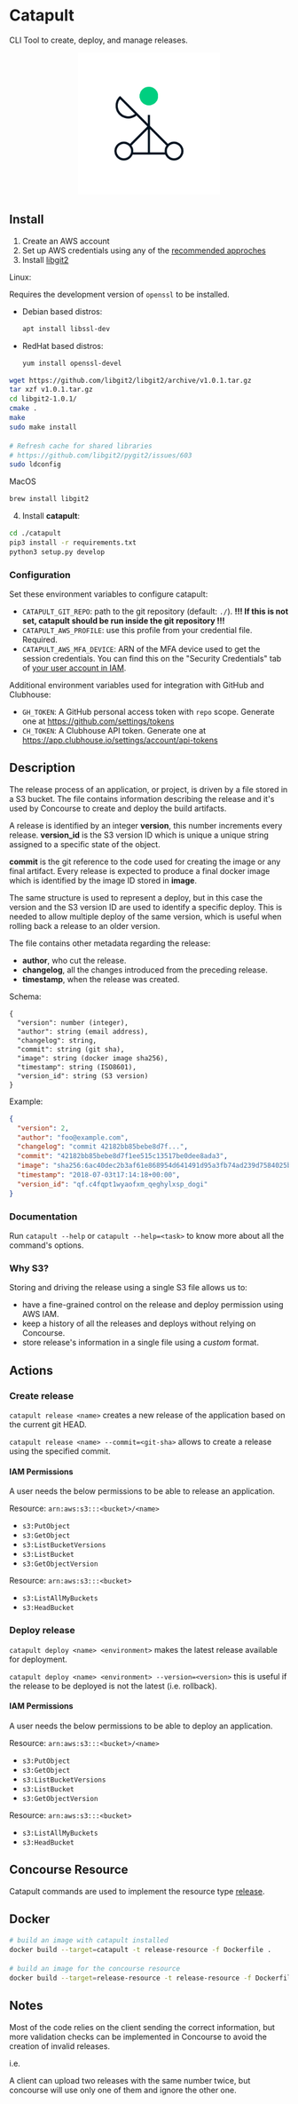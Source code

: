 Catapult
========

CLI Tool to create, deploy, and manage releases.

<p align="center"><img src="media/logo.png" height="256" alt="catapult logo"></p>

Install
-------

1. Create an AWS account
2. Set up AWS credentials using any of the [recommended approches](https://docs.aws.amazon.com/sdk-for-java/v1/developer-guide/setup-credentials.html)
3. Install [libgit2](https://libgit2.github.com/)

Linux:

Requires the development version of `openssl` to be installed.
- Debian based distros:
  ```bash
  apt install libssl-dev
  ```
- RedHat based distros:
  ```bash
  yum install openssl-devel
  ```

```bash
wget https://github.com/libgit2/libgit2/archive/v1.0.1.tar.gz
tar xzf v1.0.1.tar.gz
cd libgit2-1.0.1/
cmake .
make
sudo make install

# Refresh cache for shared libraries
# https://github.com/libgit2/pygit2/issues/603
sudo ldconfig
```

MacOS
```bash
brew install libgit2
```

4. Install **catapult**:

```bash
cd ./catapult
pip3 install -r requirements.txt
python3 setup.py develop
```

### Configuration

Set these environment variables to configure catapult:

* `CATAPULT_GIT_REPO`: path to the git repository (default: `./`).
  **!!! If this is not set, catapult should be run inside the git repository !!!**
* `CATAPULT_AWS_PROFILE`: use this profile from your credential file. Required.
* `CATAPULT_AWS_MFA_DEVICE`: ARN of the MFA device used to get the session credentials. You can find this on the "Security Credentials" tab of [your user account in IAM](https://console.aws.amazon.com/iam/home).

Additional environment variables used for integration with GitHub and Clubhouse:

* `GH_TOKEN`: A GitHub personal access token with `repo` scope. Generate one at https://github.com/settings/tokens
* `CH_TOKEN`: A Clubhouse API token. Generate one at https://app.clubhouse.io/settings/account/api-tokens


Description
-----------

The release process of an application, or project, is driven by a file
stored in a S3 bucket. The file contains information describing the release
and it's used by Concourse to create and deploy the build artifacts.

A release is identified by an integer **version**, this number increments
every release. **version_id** is the S3 version ID which is unique
a unique string assigned to a specific state of the object.

**commit** is the git reference to the code used for creating
the image or any final artifact. Every release is expected to produce
a final docker image which is identified by the image ID stored in
**image**.

The same structure is used to represent a deploy, but in this case
the version and the S3 version ID are used to identify a specific
deploy. This is needed to allow multiple deploy of the same version,
which is useful when rolling back a release to an older version.

The file contains other metadata regarding the release:

* **author**, who cut the release.
* **changelog**, all the changes introduced from the preceding release.
* **timestamp**, when the release was created.

Schema:

```
{
  "version": number (integer),
  "author": string (email address),
  "changelog": string,
  "commit": string (git sha),
  "image": string (docker image sha256),
  "timestamp": string (ISO8601),
  "version_id": string (S3 version)
}
```

Example:

```json
{
  "version": 2,
  "author": "foo@example.com",
  "changelog": "commit 42182bb85bebe8d7f...",
  "commit": "42182bb85bebe8d7f1ee515c13517be0dee8ada3",
  "image": "sha256:6ac40dec2b3af61e868954d641491d95a3fb74ad239d7584025b930d1f9997bd",
  "timestamp": "2018-07-03t17:14:18+00:00",
  "version_id": "qf.c4fqpt1wyaofxm_qeghylxsp_dogi"
}
```

### Documentation

Run `catapult --help` or `catapult --help=<task>` to know more about
all the command's options.

### Why S3?

Storing and driving the release using a single S3 file allows us to:

* have a fine-grained control on the release and deploy permission using AWS IAM.
* keep a history of all the releases and deploys without relying on Concourse.
* store release's information in a single file using a _custom_ format.

Actions
-------

### Create release

`catapult release <name>` creates a new release of the application based
on the current git HEAD.

`catapult release <name> --commit=<git-sha>` allows to create a release
using the specified commit.

#### IAM Permissions

A user needs the below permissions to be able to release an application.

Resource: `arn:aws:s3:::<bucket>/<name>`

* `s3:PutObject`
* `s3:GetObject`
* `s3:ListBucketVersions`
* `s3:ListBucket`
* `s3:GetObjectVersion`

Resource: `arn:aws:s3:::<bucket>`

* `s3:ListAllMyBuckets`
* `s3:HeadBucket`


### Deploy release

`catapult deploy <name> <environment>` makes the latest release
available for deployment.

`catapult deploy <name> <environment> --version=<version>` this is useful
if the release to be deployed is not the latest (i.e. rollback).

#### IAM Permissions

A user needs the below permissions to be able to deploy an application.

Resource: `arn:aws:s3:::<bucket>/<name>`

* `s3:PutObject`
* `s3:GetObject`
* `s3:ListBucketVersions`
* `s3:ListBucket`
* `s3:GetObjectVersion`

Resource: `arn:aws:s3:::<bucket>`

* `s3:ListAllMyBuckets`
* `s3:HeadBucket`

Concourse Resource
------------------

Catapult commands are used to implement the resource type [release](./resource/README.md).

Docker
------

```bash
# build an image with catapult installed
docker build --target=catapult -t release-resource -f Dockerfile .

# build an image for the concourse resource
docker build --target=release-resource -t release-resource -f Dockerfile .
```

Notes
-----

Most of the code relies on the client sending the correct information,
but more validation checks can be implemented in Concourse
to avoid the creation of invalid releases.

i.e.

A client can upload two releases with the same number twice, but
concourse will use only one of them and ignore the other one.
